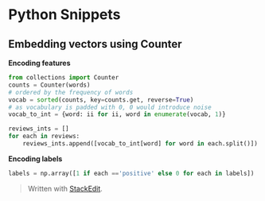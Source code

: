# Python Snippets


## Embedding vectors using Counter

**Encoding features**
```python
from collections import Counter
counts = Counter(words)
# ordered by the frequency of words
vocab = sorted(counts, key=counts.get, reverse=True)
# as vocabulary is padded with 0, 0 would introduce noise
vocab_to_int = {word: ii for ii, word in enumerate(vocab, 1)}

reviews_ints = []
for each in reviews:
	reviews_ints.append([vocab_to_int[word] for word in each.split()])
```
**Encoding labels**
```python
labels = np.array([1 if each =='positive' else 0 for each in labels])
```


> Written with [StackEdit](https://stackedit.io/).
<!--stackedit_data:
eyJoaXN0b3J5IjpbOTI4MjgzMzM0XX0=
-->